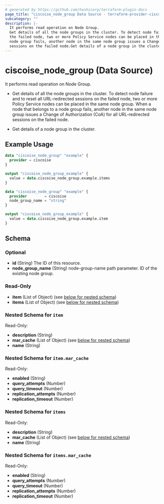 ```yaml
---
# generated by https://github.com/hashicorp/terraform-plugin-docs
page_title: "ciscoise_node_group Data Source - terraform-provider-ciscoise"
subcategory: ""
description: |-
  It performs read operation on Node Group.
  Get details of all the node groups in the cluster. To detect node failure and to reset all URL-redirected sessions on
  the failed node, two or more Policy Service nodes can be placed in the same node group. When a node that belongs to a
  node group fails, another node in the same node group issues a Change of Authorization (CoA) for all URL-redirected
  sessions on the failed node.Get details of a node group in the cluster.
---
```


# ciscoise_node_group (Data Source)

It performs read operation on Node Group.

- Get details of all the node groups in the cluster. To detect node failure and to reset all URL-redirected sessions on
the failed node, two or more Policy Service nodes can be placed in the same node group. When a node that belongs to a
node group fails, another node in the same node group issues a Change of Authorization (CoA) for all URL-redirected
sessions on the failed node.

- Get details of a node group in the cluster.

## Example Usage

```terraform
data "ciscoise_node_group" "example" {
  provider = ciscoise
}

output "ciscoise_node_group_example" {
  value = data.ciscoise_node_group.example.items
}

data "ciscoise_node_group" "example" {
  provider        = ciscoise
  node_group_name = "string"
}

output "ciscoise_node_group_example" {
  value = data.ciscoise_node_group.example.item
}
```

<!-- schema generated by tfplugindocs -->
## Schema

### Optional

- **id** (String) The ID of this resource.
- **node_group_name** (String) node-group-name path parameter. ID of the existing node group.

### Read-Only

- **item** (List of Object) (see [below for nested schema](#nestedatt--item))
- **items** (List of Object) (see [below for nested schema](#nestedatt--items))

<a id="nestedatt--item"></a>
### Nested Schema for `item`

Read-Only:

- **description** (String)
- **mar_cache** (List of Object) (see [below for nested schema](#nestedobjatt--item--mar_cache))
- **name** (String)

<a id="nestedobjatt--item--mar_cache"></a>
### Nested Schema for `item.mar_cache`

Read-Only:

- **enabled** (String)
- **query_attempts** (Number)
- **query_timeout** (Number)
- **replication_attempts** (Number)
- **replication_timeout** (Number)



<a id="nestedatt--items"></a>
### Nested Schema for `items`

Read-Only:

- **description** (String)
- **mar_cache** (List of Object) (see [below for nested schema](#nestedobjatt--items--mar_cache))
- **name** (String)

<a id="nestedobjatt--items--mar_cache"></a>
### Nested Schema for `items.mar_cache`

Read-Only:

- **enabled** (String)
- **query_attempts** (Number)
- **query_timeout** (Number)
- **replication_attempts** (Number)
- **replication_timeout** (Number)


